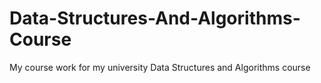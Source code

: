 # Data-Structures-And-Algorithms-Course
My course work for my university Data Structures and Algorithms course
